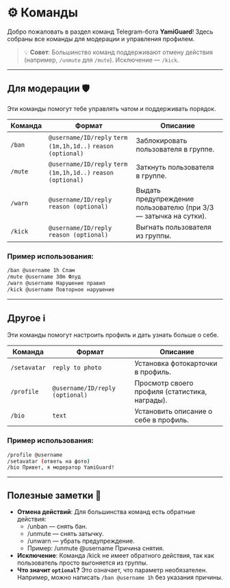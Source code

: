 # ⚙️ Команды 

Добро пожаловать в раздел команд Telegram-бота **YamiGuard**! Здесь собраны все команды для модерации и управления профилем.  

> 💡 **Совет**: Большинство команд поддерживают отмену действия (например, `/unmute` для `/mute`). Исключение — `/kick`.

---

## Для модерации 🛡️

Эти команды помогут тебе управлять чатом и поддерживать порядок.

| Команда | Формат | Описание |
|---------|--------|----------|
| `/ban`  | `@username/ID/reply` `term (1m,1h,1d..)` `reason (optional)` | Заблокировать пользователя в группе. |
| `/mute` | `@username/ID/reply` `term (1m,1h,1d..)` `reason (optional)` | Заткнуть пользователя в группе. |
| `/warn` | `@username/ID/reply` `reason (optional)` | Выдать предупреждение пользователю (при 3/3 — затычка на сутки). |
| `/kick` | `@username/ID/reply` `reason (optional)` | Выгнать пользователя из группы. |

### Пример использования:
```bash
/ban @username 1h Спам
/mute @username 30m Флуд
/warn @username Нарушение правил
/kick @username Повторное нарушение
```

---

## Другое ℹ️

Эти команды помогут настроить профиль и дать узнать больше о себе.

| Команда | Формат | Описание |
|---------|--------|----------|
| `/setavatar`	| `reply to photo`	| Установка фотокарточки в профиль. |
| `/profile` | `@username/ID/reply (optional)`	| Просмотр своего профиля (статистика, награды). |
| `/bio`	| `text`	| Установить описание о себе в профиль. |

### Пример использования:
```bash
/profile @username
/setavatar (ответь на фото)
/bio Привет, я модератор YamiGuard!
```

---

## Полезные заметки 📝
- **Отмена действий**: Для большинства команд есть обратные действия:
  - /unban — снять бан.
  - /unmute — снять затычку.
  - /unwarn — убрать предупреждение.
  - Пример: /unmute @username Причина снятия.
- **Исключение**: Команда /kick не имеет обратного действия, так как пользователь просто выгоняется из группы.
- **Что значит `optional`?** Это означает, что параметр необязателен. Например, можно написать `/ban @username 1h` без указания причины.
